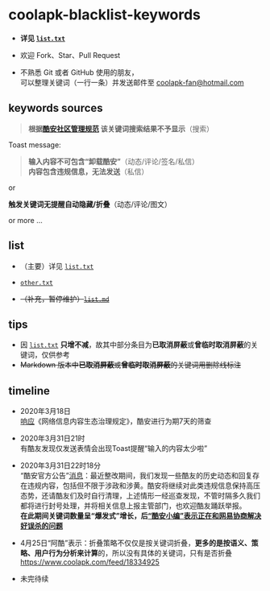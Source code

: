 # coolapk-blacklist-keywords
-  **详见 [`list.txt`](https://github.com/Coolapk-Fan/coolapk-blacklist-keywords/blob/master/list.txt)**

-  欢迎 Fork、Star、Pull Request

-  不熟悉 Git 或者 GitHub 使用的朋友，<br>可以整理关键词（一行一条）并发送邮件至 coolapk-fan@hotmail.com
## keywords sources

> **根据[酷安社区管理规范](https://github.com/Coolapk-Fan/communitySpecification) 该关键词搜索结果不予显示**（搜索）

Toast message: 

> **输入内容不可包含“卸载酷安”**（动态/评论/签名/私信）<br>
 **内容包含违规信息，无法发送**（私信）

 or 
 
 **触发关键词无提醒自动隐藏/折叠**（动态/评论/图文）
 
  or more ...
## list
-  （主要）详见 [`list.txt`](https://github.com/Coolapk-Fan/coolapk-blacklist-keywords/blob/master/list.txt)
-   [`other.txt`](https://github.com/Coolapk-Fan/coolapk-blacklist-keywords/blob/master/other.txt)

-  ~~（补充，暂停维护）[`list.md`](https://github.com/Coolapk-Fan/coolapk-blacklist-keywords/blob/master/list.txt)~~
## tips
-  因 [`list.txt`](https://github.com/Coolapk-Fan/coolapk-blacklist-keywords/blob/master/list.txt) **只增不减**，故其中部分条目为**已取消屏蔽**或**曾临时取消屏蔽**的关键词，仅供参考
-  ~~Markdown 版本中**已取消屏蔽**或**曾临时取消屏蔽**的关键词用删除线标注~~

## timeline
- 2020年3月18日 <br>[响应](https://www.coolapk.com/feed/17375619)《网络信息内容生态治理规定》，酷安进行为期7天的筛查
- 2020年3月31日21时 <br>有酷友发现仅发送表情会出现Toast提醒“输入的内容太少啦”
- 2020年3月31日22时18分 <br>“酷安官方公告”[消息](https://www.coolapk.com/feed/17734430)：最近整改期间，我们发现一些酷友的历史动态和回复存在违规内容，包括但不限于涉政和涉黄。酷安将继续对此类违规信息保持高压态势，还请酷友们及时自行清理，上述情形一经巡查发现，不管时隔多久我们都将进行封号处理，并将相关信息上报主管部门，也欢迎酷友踊跃举报。 <br>
**在此期间关键词数量呈“爆发式”增长，后[“酷安小编”表示正在和网易协商解决好误杀的问题](https://www.coolapk.com/feed/17783309)**
- 4月25日“阿酷”表示：折叠策略不仅仅是按关键词折叠，**更多的是按语义、策略、用户行为分析来计算**的，所以没有具体的关键词，只有是否折叠 https://www.coolapk.com/feed/18334925


- 未完待续
